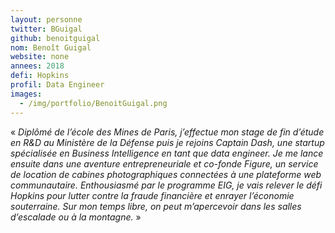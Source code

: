 ```yaml
---
layout: personne
twitter: BGuigal
github: benoitguigal
nom: Benoît Guigal
website: none
annees: 2018
defi: Hopkins
profil: Data Engineer
images:
  - /img/portfolio/BenoitGuigal.png
---
```


« _Diplômé de l’école des Mines de Paris, j’effectue mon stage de fin
d’étude en R&D au Ministère de la Défense puis je rejoins Captain
Dash, une startup spécialisée en Business Intelligence en tant que
data engineer. Je me lance ensuite dans une aventure entrepreneuriale
et co-fonde Figure, un service de location de cabines photographiques
connectées à une plateforme web communautaire. Enthousiasmé par le
programme EIG, je vais relever le défi Hopkins pour lutter contre la
fraude financière et enrayer l’économie souterraine. Sur mon temps
libre, on peut m’apercevoir dans les salles d’escalade ou à la
montagne._ »
